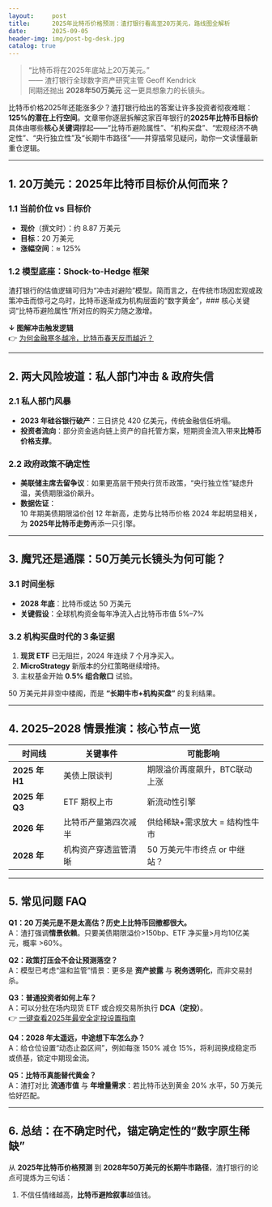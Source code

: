 ```yaml
---
layout:     post
title:      2025年比特币价格预测：渣打银行看高至20万美元，路线图全解析
date:       2025-09-05
header-img: img/post-bg-desk.jpg
catalog: true
---
```


> “比特币将在2025年底站上20万美元。”  
> —— 渣打银行全球数字资产研究主管 Geoff Kendrick  
> 同期还抛出 **2028年50万美元** 这一更具想象力的长镜头。

比特币价格2025年还能涨多少？渣打银行给出的答案让许多投资者彻夜难眠：**125%的潜在上行空间**。文章带你逐层拆解这家百年银行的**2025年比特币目标价**具体由哪些**核心关键词**撑起——“比特币避险属性”、“机构买盘”、“宏观经济不确定性”、“央行独立性”及“长期牛市路径”——并穿插常见疑问，助你一文读懂最新重仓逻辑。

---

## 1. 20万美元：2025年比特币目标价从何而来？

### 1.1 当前价位 vs 目标价
- **现价**（撰文时）：约 8.87 万美元  
- **目标**：20 万美元  
- **涨幅空间**：≈ 125%

### 1.2 模型底座：Shock-to-Hedge 框架
渣打银行的估值逻辑可归为“冲击对避险”模型。简而言之，在传统市场因宏观或政策冲击而惊弓之鸟时，比特币逐渐成为机构层面的“数字黄金”，### 核心关键词“比特币避险属性”所对应的购买力随之激增。

**↓ 图解冲击触发逻辑**  
👉 [为何金融寒冬越冷，比特币春天反而越近？](https://okxdog.com/)

---

## 2. 两大风险坡道：私人部门冲击 & 政府失信

### 2.1 私人部门风暴
- **2023 年硅谷银行破产**：三日挤兑 420 亿美元，传统金融信任坍塌。
- **投资者流向**：部分资金逃向链上资产的自托管方案，短期资金流入带来**比特币价格支撑**。

### 2.2 政府政策不确定性
- **美联储主席去留争议**：如果更高层干预央行货币政策，“央行独立性”疑虑升温，美债期限溢价飙升。
- **数据佐证**：  
  10 年期美债期限溢价创 12 年新高，走势与比特币价格 2024 年起明显相关，为 **2025年比特币走势**再添一只引擎。

---

## 3. 魔咒还是通牒：50万美元长镜头为何可能？

### 3.1 时间坐标
- **2028 年底**：比特币或达 50 万美元  
- **关键假设**：全球机构资金每年净流入占比特币市值 5%–7%

### 3.2 机构买盘时代的３条证据
1. **现货 ETF** 已无阻拦，2024 年连续 7 个月净买入。  
2. **MicroStrategy** 新版本的分红策略继续增持。  
3. 主权基金开始 **0.5% 组合敞口** 试验。

50 万美元并非空中楼阁，而是 **“长期牛市+机构买盘”** 的复利结果。

---

## 4. 2025–2028 情景推演：核心节点一览

| 时间线 | 关键事件 | 可能影响 |
|---|---|---|
| **2025 年 H1** | 美债上限谈判 | 期限溢价再度飙升，BTC联动上涨 |
| **2025 年 Q3** | ETF 期权上市 | 新流动性引擎 |
| **2026 年** | 比特币产量第四次减半 | 供给稀缺+需求放大 = 结构性牛市 |
| **2028 年** | 机构资产穿透监管清晰 | 50 万美元牛市终点 or 中继站？ |

---

## 5. 常见问题 FAQ

**Q1：20 万美元是不是太高估？历史上比特币回撤都很大。**  
A：渣打强调**情景依赖**。只要美债期限溢价>150bp、ETF 净买量>月均10亿美元，概率 >60%。

**Q2：政策打压会不会让预测落空？**  
A：模型已考虑“温和监管”情景：更多是 **资产披露** 与 **税务透明化**，而非交易封杀。

**Q3：普通投资者如何上车？**  
A：可以分批在场内现货 ETF 或合规交易所执行 **DCA（定投）**。  
👉 [一键查看2025年最安全定投设置指南](https://okxdog.com/)

**Q4：2028 年太遥远，中途想下车怎么办？**  
A：给仓位设置“动态止盈区间”，例如每涨 150% 减仓 15%，将利润换成稳定币或债基，锁定中期现金流。

**Q5：比特币真能替代黄金？**  
A：渣打对比 **流通市值** 与 **年增量需求**：若比特币达到黄金 20% 水平，50 万美元恰好匹配。

---

## 6. 总结：在不确定时代，锚定确定性的“数字原生稀缺”

从 **2025年比特币价格预测** 到 **2028年50万美元的长期牛市路径**，渣打银行的论点可提炼为三句话：

1. 不信任情绪越高，**比特币避险叙事**越值钱。
